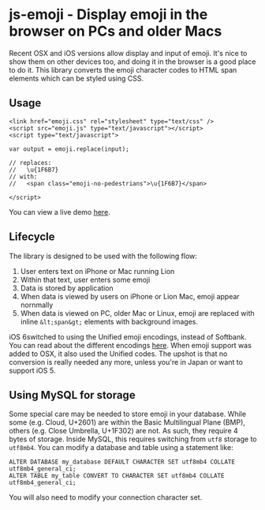 # js-emoji - Display emoji in the browser on PCs and older Macs

Recent OSX and iOS versions allow display and input of emoji. It's nice to show them on 
other devices too, and doing it in the browser is a good place to do it. This
library converts the emoji character codes to HTML span elements which can be styled using CSS.


## Usage

    <link href="emoji.css" rel="stylesheet" type="text/css" />
    <script src="emoji.js" type="text/javascript"></script>
    <script type="text/javascript">

    var output = emoji.replace(input);

    // replaces:
    //   \u{1F6B7}
    // with:
    //   <span class="emoji-no-pedestrians">\u{1F6B7}</span>

    </script>

You can view a live demo <a href="http://unicodey.com/js-emoji/demo.htm">here</a>.


## Lifecycle

The library is designed to be used with the following flow:

1.  User enters text on iPhone or Mac running Lion
2.  Within that text, user enters some emoji
3.  Data is stored by application
4.  When data is viewed by users on iPhone or Lion Mac, emoji appear nornmally
5.  When data is viewed on PC, older Mac or Linux, emoji are replaced with 
    inline `&lt;span&gt;` elements with background images.

iOS 6switched to using the Unified emoji encodings, instead of Softbank.
You can read about the different encodings <a href="http://www.iamcal.com/emoji-in-web-apps/">here</a>.
When emoji support was added to OSX, it also used the Unified codes.
The upshot is that no conversion is really needed any more, unless you're in 
Japan or want to support iOS 5.


## Using MySQL for storage

Some special care may be needed to store emoji in your database. While some (e.g. Cloud, U+2601) are
within the Basic Multilingual Plane (BMP), others (e.g. Close Umbrella, U+1F302) are not. As such, 
they require 4 bytes of storage. Inside MySQL, this requires switching from `utf8` storage to `utf8mb4`.
You can modify a database and table using a statement like:

    ALTER DATABASE my_database DEFAULT CHARACTER SET utf8mb4 COLLATE utf8mb4_general_ci;
    ALTER TABLE my_table CONVERT TO CHARACTER SET utf8mb4 COLLATE utf8mb4_general_ci;

You will also need to modify your connection character set.
